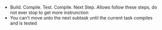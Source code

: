 - Build. Compile. Test. Compile. Next Step. Allows follow these steps, do not ever stop to get more instrunction
- You can't move unto the next subtask until the current task compiles and is tested